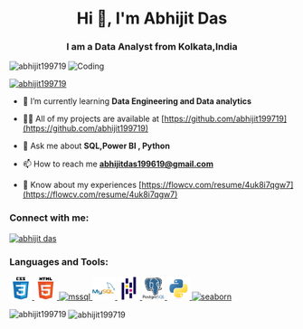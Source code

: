 <h1 align="center">Hi 👋, I'm Abhijit Das</h1>
<h3 align="center">I am a Data Analyst from Kolkata,India</h3>
<img align="right" alt="Coding" width="400" src="https://encrypted-tbn0.gstatic.com/images?q=tbn:ANd9GcTJ-540BgWOx8nq9omgdmUlu-GJt2nNp_6ihg&usqp=CAU">

<p align="left"> <img src="https://komarev.com/ghpvc/?username=abhijit199719&label=Profile%20views&color=0e75b6&style=flat" alt="abhijit199719" /> </p>

<p align="left"> <a href="https://github.com/ryo-ma/github-profile-trophy"><img src="https://github-profile-trophy.vercel.app/?username=abhijit199719" alt="abhijit199719" /></a> </p>

- 🌱 I’m currently learning **Data Engineering and Data analytics**

- 👨‍💻 All of my projects are available at [https://github.com/abhijit199719](https://github.com/abhijit199719)

- 💬 Ask me about **SQL,Power BI , Python**

- 📫 How to reach me **abhijitdas199619@gmail.com**

- 📄 Know about my experiences [https://flowcv.com/resume/4uk8i7qgw7](https://flowcv.com/resume/4uk8i7qgw7)

<h3 align="left">Connect with me:</h3>
<p align="left">
<a href="https://linkedin.com/in/abhijit das" target="blank"><img align="center" src="https://raw.githubusercontent.com/rahuldkjain/github-profile-readme-generator/master/src/images/icons/Social/linked-in-alt.svg" alt="abhijit das" height="50" width="60" /></a>
</p>

<h3 align="left">Languages and Tools:</h3>
<p align="left"> <a href="https://www.w3schools.com/css/" target="_blank" rel="noreferrer"> <img src="https://raw.githubusercontent.com/devicons/devicon/master/icons/css3/css3-original-wordmark.svg" alt="css3" width="40" height="40"/> </a> <a href="https://www.w3.org/html/" target="_blank" rel="noreferrer"> <img src="https://raw.githubusercontent.com/devicons/devicon/master/icons/html5/html5-original-wordmark.svg" alt="html5" width="40" height="40"/> </a> <a href="https://www.microsoft.com/en-us/sql-server" target="_blank" rel="noreferrer"> <img src="https://www.svgrepo.com/show/303229/microsoft-sql-server-logo.svg" alt="mssql" width="40" height="40"/> </a> <a href="https://www.mysql.com/" target="_blank" rel="noreferrer"> <img src="https://raw.githubusercontent.com/devicons/devicon/master/icons/mysql/mysql-original-wordmark.svg" alt="mysql" width="40" height="40"/> </a> <a href="https://pandas.pydata.org/" target="_blank" rel="noreferrer"> <img src="https://raw.githubusercontent.com/devicons/devicon/2ae2a900d2f041da66e950e4d48052658d850630/icons/pandas/pandas-original.svg" alt="pandas" width="40" height="40"/> </a> <a href="https://www.postgresql.org" target="_blank" rel="noreferrer"> <img src="https://raw.githubusercontent.com/devicons/devicon/master/icons/postgresql/postgresql-original-wordmark.svg" alt="postgresql" width="40" height="40"/> </a> <a href="https://www.python.org" target="_blank" rel="noreferrer"> <img src="https://raw.githubusercontent.com/devicons/devicon/master/icons/python/python-original.svg" alt="python" width="40" height="40"/> </a> <a href="https://seaborn.pydata.org/" target="_blank" rel="noreferrer"> <img src="https://seaborn.pydata.org/_images/logo-mark-lightbg.svg" alt="seaborn" width="40" height="40"/> </a> </p>

<p><img align="left" src="https://github-readme-stats.vercel.app/api/top-langs?username=abhijit199719&show_icons=true&locale=en&layout=compact" alt="abhijit199719" /></p>

<p>&nbsp;<img align="center" src="https://github-readme-stats.vercel.app/api?username=abhijit199719&show_icons=true&locale=en" alt="abhijit199719" /></p>
